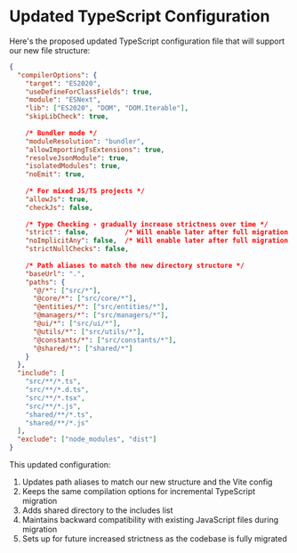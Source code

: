 # Updated TypeScript Configuration

Here's the proposed updated TypeScript configuration file that will support our new file structure:

```json
{
  "compilerOptions": {
    "target": "ES2020",
    "useDefineForClassFields": true,
    "module": "ESNext",
    "lib": ["ES2020", "DOM", "DOM.Iterable"],
    "skipLibCheck": true,
    
    /* Bundler mode */
    "moduleResolution": "bundler",
    "allowImportingTsExtensions": true,
    "resolveJsonModule": true,
    "isolatedModules": true,
    "noEmit": true,
    
    /* For mixed JS/TS projects */
    "allowJs": true,
    "checkJs": false,
    
    /* Type Checking - gradually increase strictness over time */
    "strict": false,         /* Will enable later after full migration */
    "noImplicitAny": false,  /* Will enable later after full migration */
    "strictNullChecks": false,
    
    /* Path aliases to match the new directory structure */
    "baseUrl": ".",
    "paths": {
      "@/*": ["src/*"],
      "@core/*": ["src/core/*"],
      "@entities/*": ["src/entities/*"],
      "@managers/*": ["src/managers/*"],
      "@ui/*": ["src/ui/*"],
      "@utils/*": ["src/utils/*"],
      "@constants/*": ["src/constants/*"],
      "@shared/*": ["shared/*"]
    }
  },
  "include": [
    "src/**/*.ts", 
    "src/**/*.d.ts", 
    "src/**/*.tsx",
    "src/**/*.js",
    "shared/**/*.ts",
    "shared/**/*.js"
  ],
  "exclude": ["node_modules", "dist"]
}
```

This updated configuration:

1. Updates path aliases to match our new structure and the Vite config
2. Keeps the same compilation options for incremental TypeScript migration
3. Adds shared directory to the includes list
4. Maintains backward compatibility with existing JavaScript files during migration
5. Sets up for future increased strictness as the codebase is fully migrated

